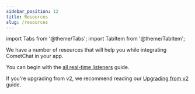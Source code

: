 ```yaml
---
sidebar_position: 12
title: Resources
slug: /resources
---
```

import Tabs from '@theme/Tabs';
import TabItem from '@theme/TabItem';

We have a number of resources that will help you while integrating CometChat in your app.

You can begin with the [all real-time listeners](./resources-all-real-time-listeners) guide.

If you're upgrading from v2, we recommend reading our [Upgrading from v2](./resources-upgrading-from-v2) guide.